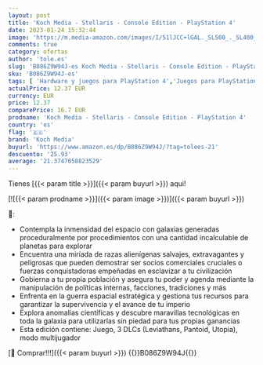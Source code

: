 ```yaml
---
layout: post
title: 'Koch Media - Stellaris - Console Edition - PlayStation 4'
date: 2023-01-24 15:32:44
image: 'https://m.media-amazon.com/images/I/51lJCC+lGAL._SL500_._SL400_.jpg'
comments: true
category: ofertas
author: 'tole.es'
slug: 'B086Z9W94J-es Koch Media - Stellaris - Console Edition - PlayStation 4'
sku: 'B086Z9W94J-es'
tags: [ 'Hardware y juegos para PlayStation 4','Juegos para PlayStation 4','Videojuegos','koch media','playstation','🇪🇸', ]
actualPrice: 12.37 EUR
currency: EUR
price: 12.37
comparePrice: 16.7 EUR
prodname: 'Koch Media - Stellaris - Console Edition - PlayStation 4'
country: 'es'
flag: '🇪🇸'
brand: 'Koch Media'
buyurl: 'https://www.amazon.es/dp/B086Z9W94J/?tag=tolees-21'
descuento: '25.93'
average: '21.3747058823529'
---
```


Tienes [{{< param title >}}]({{< param buyurl >}}) aqui!

[![{{< param prodname >}}]({{< param image >}})]({{< param buyurl >}})

🔎:

- Contempla la inmensidad del espacio con galaxias generadas proceduralmente por procedimientos con una cantidad incalculable de planetas para explorar
- Encuentra una miríada de razas alienígenas salvajes, extravagantes y peligrosas que pueden demostrar ser socios comerciales cruciales o fuerzas conquistadoras empeñadas en esclavizar a tu civilización
- Gobierna a tu propia población y asegura tu poder y agenda mediante la manipulación de políticas internas, facciones, tradiciones y más
- Enfrenta en la guerra espacial estratégica y gestiona tus recursos para garantizar la supervivencia y el avance de tu imperio
- Explora anomalías científicas y descubre maravillas tecnológicas en toda la galaxia para utilizarlas sin piedad para tus propias ganancias
- Esta edición contiene: Juego, 3 DLCs (Leviathans, Pantoid, Utopia), modo multijugador

[🛒 Comprar!!!]({{< param buyurl >}})
{{<world>}}B086Z9W94J{{</world>}}
